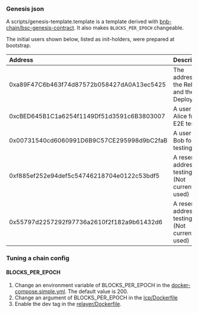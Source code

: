 ### Genesis json
A scripts/genesis-template.template is a template derived with [bnb-chain/bsc-genesis-contract](https://github.com/bnb-chain/bsc-genesis-contract/blob/v1.1.8/genesis-template.json).
It also makes `BLOCKS_PER_EPOCH` changeable.

The initial users shown below, listed as init-holders, were prepared at bootstrap.

|Address|Description|
|:--|:--|
|0xa89F47C6b463f74d87572b058427dA0A13ec5425| The address of the Relayer and the Deployer.|
|0xcBED645B1C1a6254f1149Df51d3591c6B3803007| A user as Alice for E2E testing.|
|0x00731540cd6060991D6B9C57CE295998d9bC2faB| A user as Bob for E2E testing.|
|0xf885ef252e94def5c54746218704e0122c53bdf5| A reserved address for testing. (Not currently used)|
|0x55797d2257292f97736a2610f2f182a9b61432d6| A reserved address for testing. (Not currently used)|

### Tuning a chain config
#### BLOCKS_PER_EPOCH
1. Change an environment variable of BLOCKS_PER_EPOCH in the [docker-compose.simple.yml](./docker-compose.simple.yml). The default value is 200.
2. Change an argument of BLOCKS_PER_EPOCH in the [lcp/Dockerfile](../../../lcp/Dockerfile)
3. Enable the dev tag in the [relayer/Dockerfile](../../../relayer/Dockerfile).
